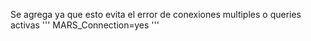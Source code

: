 
Se agrega ya que esto evita el error de conexiones multiples o queries activas
'''
MARS_Connection=yes
'''